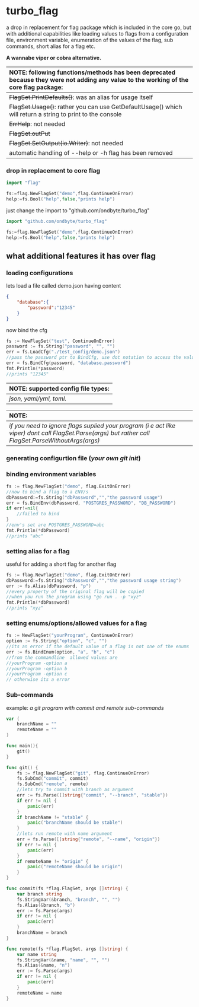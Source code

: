 # turbo_flag

a drop in replacement for flag package which is included in the core go, but with additional capabilities like loading values to flags from a configuration file, environment variable, enumeration of the values of the flag, sub commands, short alias for a flag etc.

**A wannabe viper or cobra alternative.**
 
| NOTE: following functions/methods has been deprecated because they were not adding any value to the working of the core flag package:   |
| :------------ |
| ~~FlagSet.PrintDefaults()~~: was an alias for usage itself|
| ~~FlagSet.Usage()~~: rather you can use GetDefaultUsage() which will return a string to print to the console|
|~~ErrHelp~~: not needed|
|~~FlagSet.outPut~~|
|~~FlagSet.SetOutput(io.Writer)~~: not needed|
|automatic handling of \--help or -h flag has been removed|

### drop in replacement to core flag

```go
import "flag"

fs:=flag.NewFlagSet("demo",flag.ContinueOnError)
help:=fs.Bool("help",false,"prints help")
```
just change the import to "github.com/ondbyte/turbo_flag"
```go
import "github.com/ondbyte/turbo_flag"

fs:=flag.NewFlagSet("demo",flag.ContinueOnError)
help:=fs.Bool("help",false,"prints help")
```

## what additional features it has over flag

### **loading configurations**

lets load a file called demo.json having content
```json
{
    "database":{
        "password":"12345"
    }
}
```
now bind the cfg
```go
fs := NewFlagSet("test", ContinueOnError)
password := fs.String("password", "", "")
err = fs.LoadCfg("./test_config/demo.json")
//pass the password ptr to BindCfg, use dot notation to access the value in the cfg
err = fs.BindCfg(password, "database.password")
fmt.Println(*password)
//prints "12345"
```

| NOTE: supported config file types:   |
| :------------ |
| *json, yaml/yml, toml.*|

| NOTE:   |
| :------------ |
|  *if you need to ignore flags suplied your program (i  e act like viper) dont call FlagSet.Parse(args) but rather call FlagSet.ParseWithoutArgs(args)*|

### **generating configurtion file** (_your own git init_)


### **binding environment variables**
```go
fs := flag.NewFlagSet("demo", flag.ExitOnError)
//now to bind a flag to a ENV/s
dbPassword:=fs.String("dbPassword","","the password usage") 
err = fs.BindEnv(dbPassword, "POSTGRES_PASSWORD", "DB_PASSWORD")
if err!=nil{
	//failed to bind
}
//env's set are POSTGRES_PASSWORD=abc
fmt.Println(*dbPassword)
//prints "abc"
``` 
### **setting alias for a flag**
useful for adding a short flag for another flag
```go
fs := flag.NewFlagSet("demo", flag.ExitOnError)
dbPassword:=fs.String("dbPassword","","the password usage string")
err := fs.Alias(dbPassword, "p")
//every property of the original flag will be copied
//when you run the program using "go run . -p "xyz"
fmt.Println(*dbPassword)
//prints "xyz"
```
### **setting enums/options/allowed values for a flag**
```go
fs := NewFlagSet("yourProgram", ContinueOnError)
option := fs.String("option", "c", "")
//its an error if the default value of a flag is not one of the enums
err := fs.BindEnum(option, "a", "b", "c")
//from the commandline  allowed values are
//yourProgram -option a
//yourProgram -option b
//yourProgram -option c
// otherwise its a error
```
### **Sub-commands**
example: _a git program with commit and remote sub-commands_
```go
var (
	branchName = ""
	remoteName = ""
)

func main(){
    git()
}

func git() {
	fs := flag.NewFlagSet("git", flag.ContinueOnError)
	fs.SubCmd("commit", commit)
	fs.SubCmd("remote", remote)
	//lets try to commit with branch as argument
	err := fs.Parse([]string{"commit", "--branch", "stable"})
	if err != nil {
		panic(err)
	}
	if branchName != "stable" {
		panic("branchName should be stable")
	}
	//lets run remote with name argument
	err = fs.Parse([]string{"remote", "--name", "origin"})
	if err != nil {
		panic(err)
	}
	if remoteName != "origin" {
		panic("remoteName should be origin")
	}
}

func commit(fs *flag.FlagSet, args []string) {
	var branch string
	fs.StringVar(&branch, "branch", "", "")
	fs.Alias(&branch, "b")
	err := fs.Parse(args)
	if err != nil {
		panic(err)
	}
	branchName = branch
}

func remote(fs *flag.FlagSet, args []string) {
	var name string
	fs.StringVar(&name, "name", "", "")
	fs.Alias(&name, "n")
	err := fs.Parse(args)
	if err != nil {
		panic(err)
	}
	remoteName = name
}
```